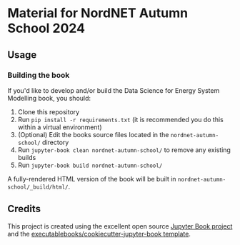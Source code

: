 # Material for NordNET Autumn School 2024

## Usage

### Building the book

If you'd like to develop and/or build the Data Science for Energy System Modelling book, you should:

1. Clone this repository
2. Run `pip install -r requirements.txt` (it is recommended you do this within a virtual environment)
3. (Optional) Edit the books source files located in the `nordnet-autumn-school/` directory
4. Run `jupyter-book clean nordnet-autumn-school/` to remove any existing builds
5. Run `jupyter-book build nordnet-autumn-school/`

A fully-rendered HTML version of the book will be built in `nordnet-autumn-school/_build/html/`.

## Credits

This project is created using the excellent open source [Jupyter Book project](https://jupyterbook.org/) and the [executablebooks/cookiecutter-jupyter-book template](https://github.com/executablebooks/cookiecutter-jupyter-book).
